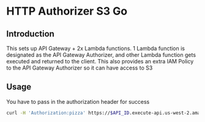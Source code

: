 # HTTP Authorizer S3 Go

## Introduction

This sets up API Gateway + 2x Lambda functions. 1 Lambda function is designated as the API Gateway Authorizer, and other Lambda function gets executed and returned to the client. This also provides an extra IAM Policy to the API Gateway Authorizer so it can have access to S3

## Usage

You have to pass in the authorization header for success

```bash
curl -H 'Authorization:pizza' https://$API_ID.execute-api.us-west-2.amazonaws.com/dev/hello-world
```
